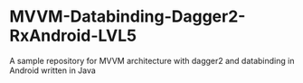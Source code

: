 # MVVM-Databinding-Dagger2-RxAndroid-LVL5
A sample repository for MVVM architecture with dagger2 and databinding in Android written in Java
